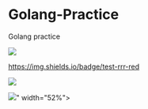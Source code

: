 # Golang-Practice
 Golang practice
 
<a href="https://public.tableau.com/profile/mblasa#!/"><img src="ttps://img.shields.io/badge/test-rrr-red"/></a>

https://img.shields.io/badge/test-rrr-red

<a href="https://public.tableau.com/profile/mblasa#!/"><img src="https://img.shields.io/badge/Matt's-Tableau%20Portfolio-yellow"/></a>

<img src="https://github-readme-stats.vercel.app/api/top-langs/?username=FL-Marine&layout=compactlangs_count=8&theme=algolia"/>" width="52%"></img> 
